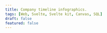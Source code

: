```yaml
---
title: Company timeline infographics.
tags: [Web, Svelte, Svelte kit, Canvas, SQL]
draft: false
featured: false
---
```


